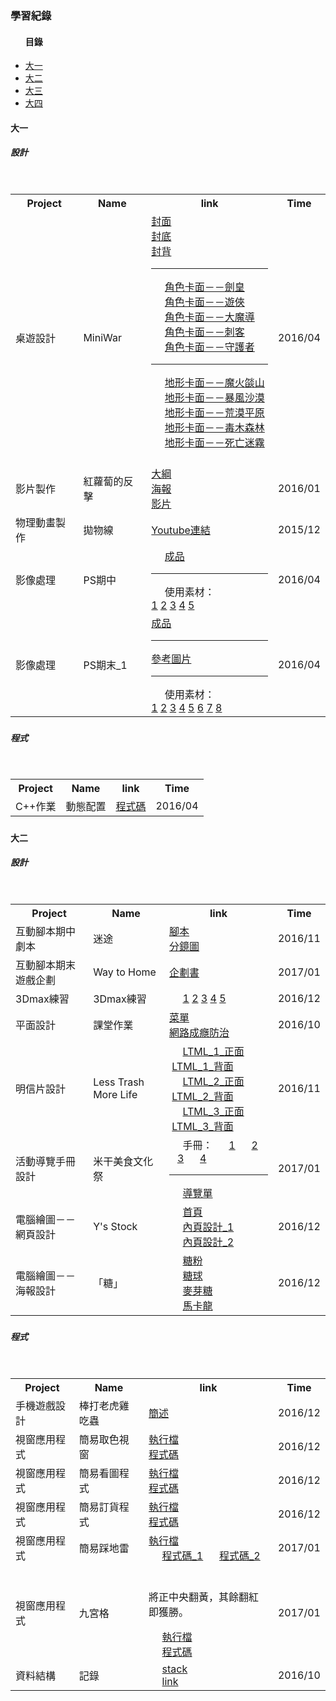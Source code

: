 <h3>學習紀錄</h3>
<ul><h4>目錄</h4>
  <a href="#fir"><li>大一</li></a>
  <a href="#sec"><li>大二</li></a>
  <a href="#thr"><li>大三</li></a>
  <a href="#"><li>大四</li></a>
</ul>

<h4 id="fir">大一</h4>
<h5>設計<h5>
<table>
  <tr>
    <th>Project</th>
    <th>Name</th>
    <th>link</th>
    <th>Time</th>
  </tr>
  <tr>
    <td>桌遊設計</td>
    <td>MiniWar</td> 
    <td>
      <a href="https://images.plurk.com/7dLuKIBXNCZwBu9dCaZz.jpg">封面</a><br>
      <a href="https://images.plurk.com/7mcbEiPumYKKb3frCaZz.jpg">封底</a><br>
      <a href="https://images.plurk.com/4f6uIf8ZxpVhCL1GCaZz.jpg">封背</a><hr>
      <a href="https://images.plurk.com/4Jo34U3PQZEkIhxMCaZz.jpg">角色卡面－－劍皇</a><br>
      <a href="https://images.plurk.com/7fQwozZ0vY39eErLCaZz.jpg">角色卡面－－遊俠</a><br>
      <a href="https://images.plurk.com/3m0f8SScGpJaZ9sgCaZz.jpg">角色卡面－－大魔導</a><br>
      <a href="https://images.plurk.com/6M4RC1nZFV1FEfv9CaZz.jpg">角色卡面－－刺客</a><br>
      <a href="https://images.plurk.com/2beRlfZVtX4CgRPNCaZz.jpg">角色卡面－－守護者</a><hr>
      <a href="https://images.plurk.com/6hWqtVWL2tKpBOe5CaZz.jpg">地形卡面－－魔火燄山</a><br>
      <a href="https://images.plurk.com/7JFDg8OT2QQzDXaBCaZz.jpg">地形卡面－－暴風沙漠</a><br>
      <a href="https://images.plurk.com/7sgTZAhE6FbdpeDDCaZz.jpg">地形卡面－－荒漠平原</a><br>
      <a href="https://images.plurk.com/1GpDJCiuvEmCac3vCaZz.jpg">地形卡面－－毒木森林</a><br>
      <a href="https://images.plurk.com/79YmHj8xlhw2opABCaZz.jpg">地形卡面－－死亡迷霧</a>
    </td>
    <td>2016/04</td>
  </tr>
  <tr>
    <td>影片製作</td>
    <td>紅蘿蔔的反擊</td> 
    <td>
      <a href="https://drive.google.com/open?id=1MJoAC171oUgBRnIXXVgLbomVchL1j8Gu">大綱</a><br>
      <a href="https://drive.google.com/open?id=1uTCdpXLvDfP54AE-JLcmD8Hu0pWeHz5Z">海報</a><br>
      <a href="https://drive.google.com/open?id=1kNlhQNgcluCb8JBoW2bbte6WgPSY-I22">影片</a>
    </td>
    <td>2016/01</td>
  </tr>
  <tr>
    <td>物理動畫製作</td>
    <td>拋物線</td> 
    <td><a href="https://www.youtube.com/watch?v=pXuh14Om5Ts">Youtube連結</a></td>
    <td>2015/12</td>
  </tr>
  <tr>
    <td>影像處理</td>
    <td>PS期中</td> 
    <td>
      <a href="https://images.plurk.com/77ue7ctyaKyVNxyICaZz.jpg">成品</a><hr>
      使用素材：<br>
      <a href="https://images.plurk.com/7fd222sR20h8jqLSCaZz.jpg">1</a>
      <a href="https://images.plurk.com/2JcnZJgpQSNtKZ9CCaZz.jpg">2</a>
      <a href="https://images.plurk.com/5yX7YHGMV9FwClQBCaZz.jpg">3</a>
      <a href="https://images.plurk.com/6Uz0vpNwC8BkJ2PGCaZz.jpg">4</a>
      <a href="https://images.plurk.com/2G1Rq7o3aSJJOm2mCaZz.jpg">5</a>
    </td>
    <td>2016/04</td>
  </tr>
  <tr>
    <td>影像處理</td>
    <td>PS期末_1</td> 
    <td>
      <a href="https://images.plurk.com/25Pm6f4QDxJW9Tl8CaZz.jpg">成品</a><hr>
      <a href="https://images.plurk.com/2x2Xpj0Rgwpo3c6lCaZz.jpg">參考圖片</a><hr>
      使用素材：<br>
      <a href="https://images.plurk.com/2k2MgFsDHvkNNz1lCaZz.jpg">1</a>
      <a href="https://images.plurk.com/7AKbEWaPB6YGTej7CaZz.jpg">2</a>
      <a href="https://images.plurk.com/4Nyi1yapNkPET1MaCaZz.jpg">3</a>
      <a href="https://images.plurk.com/5TPKznOew1SsP3t5CaZz.jpg">4</a>
      <a href="https://images.plurk.com/60Ntnq6UbFx79byvCaZz.jpg">5</a>
      <a href="https://images.plurk.com/4Br1UEMgzFxjyCGJCaZz.jpg">6</a>
      <a href="https://images.plurk.com/5fNoFlxasLqU4O74CaZz.jpg">7</a>
      <a href="https://images.plurk.com/1r1AD9sNCZ4X0xhoCaZz.jpg">8</a>
    </td>
    <td>2016/04</td>
  </tr>
</table>

<h5>程式<h5>
<table>
  <tr>
    <th>Project</th>
    <th>Name</th>
    <th>link</th>
    <th>Time</th>
  </tr>
  <tr>
    <td>C++作業</td>
    <td>動態配置</td>
    <td><a href="https://paste.plurk.com/show/2626090/">程式碼</a></td> 
    <td>2016/04</td>
  </tr>
</table>


<h4 id="sec">大二</h4>
<h5>設計<h5>
<table>
  <tr>
    <th>Project</th>
    <th>Name</th>
    <th>link</th>
    <th>Time</th>
  </tr>
  <tr>
    <td>互動腳本期中劇本</td>
    <td>迷途</td> 
    <td>
      <a href="https://drive.google.com/open?id=1HUZrU8YAR7fhQIKv6YTj0PTuI2Akg8FM">腳本</a><br>
      <a href="https://drive.google.com/open?id=1AoIi_iaEIbPhUvWK9pRINcKUhhFssRjw">分鏡圖</a>
    </td>
    <td>2016/11</td>
  </tr>
  <tr>
    <td>互動腳本期末遊戲企劃</td>
    <td>Way to Home</td> 
    <td><a href="https://drive.google.com/open?id=1W9T-fJAcxApSw3GcoYF2l6tWkxvANush">企劃書</a></td>
    <td>2017/01</td>
  </tr>
  <tr>
    <td>3Dmax練習</td>
    <td>3Dmax練習</td> 
    <td>
      <a href="https://images.plurk.com/2iGsOORXZmtu2TZVCaZz.jpg">1</a>
      <a href="https://images.plurk.com/6SEjObrDRFWK1HI4CaZz.jpg">2</a>
      <a href="https://images.plurk.com/5xv2IO57mdjFKBDRCaZz.jpg">3</a>
      <a href="https://images.plurk.com/JVCDHfpsrvlNGXivCaZz.jpg">4</a>
      <a href="https://images.plurk.com/3QDsl0uu4Gk0VE7FCaZz.jpg">5</a>
    </td>
    <td>2016/12</td>
  </tr>
  <tr>
    <td>平面設計</td>
    <td>課堂作業</td> 
    <td>
      <a href="https://images.plurk.com/5UhrQbsYAhjE1vgICaZz.jpg">菜單</a><br>
      <a href="https://images.plurk.com/2VfxVPXxUkv8amR5CaZz.jpg">網路成癮防治</a>
    </td>
    <td>2016/10</td>
  </tr>
  <tr>
    <td>明信片設計</td>
    <td>Less Trash More Life</td> 
    <td>
      <a href="https://images.plurk.com/f4YW8KQqTJTgSZ29CaZz.jpg">LTML_1_正面</a>
      <a href="https://images.plurk.com/e2fGobj9c0GIHiawCaZz.jpg">LTML_1_背面</a><br>
      <a href="https://images.plurk.com/4HnCACYVY60fdQGmCaZz.jpg">LTML_2_正面</a>
      <a href="https://images.plurk.com/31QTrK25atLWRSb4CaZz.jpg">LTML_2_背面</a><br>
      <a href="https://images.plurk.com/5xIJDvtok7cyWGaXCaZz.jpg">LTML_3_正面</a>
      <a href="https://images.plurk.com/4VymxT8G1wDPn89BCaZz.jpg">LTML_3_背面</a>
    </td>
    <td>2016/11</td>
  </tr>
  <tr>
    <td>活動導覽手冊設計</td>
    <td>米干美食文化祭</td> 
    <td>
      手冊：
      <a href="https://images.plurk.com/7MEaqSRP60B28XfHCaZz.jpg">1</a>
      <a href="https://images.plurk.com/6pzNIN2D8uzzIkI2CaZz.jpg">2</a>
      <a href="https://images.plurk.com/7hxV6JEnGyLY6QbGCaZz.jpg">3</a>
      <a href="https://images.plurk.com/1Om0Jkc5D70JLSDCCaZz.jpg">4</a>
      <hr>
      <a href="https://images.plurk.com/24zyqo1cXyFBB0fMCaZz.jpg">導覽單</a> 
    </td>
    <td>2017/01</td>
  </tr>
  <tr>
    <td>電腦繪圖－－網頁設計</td>
    <td>Y's Stock</td> 
    <td>
      <a href="https://images.plurk.com/5ZiAffbXQaz3gGnJCaZz.jpg">首頁</a><br>
      <a href="https://images.plurk.com/70uMUrQBjxbNw09nCaZz.jpg">內頁設計_1</a><br>
      <a href="https://images.plurk.com/38Vd4fLGzPAEFE8kCaZz.jpg">內頁設計_2</a>
    </td>
    <td>2016/12</td>
  </tr>
  <tr>
    <td>電腦繪圖－－海報設計</td>
    <td>「糖」</td> 
    <td>
      <a href="https://images.plurk.com/7KiSZtqIesa8JDeCCaZz.jpg">糖粉</a><br>
      <a href="https://images.plurk.com/6mcafRjrLblFUuVqCaZz.jpg">糖球</a><br>
      <a href="https://images.plurk.com/d9vKJqjVHvXMJXunCaZz.jpg">麥芽糖</a><br>
      <a href="https://images.plurk.com/g97zQhaPOm2ZJS9ECaZz.jpg">馬卡龍</a>
    </td>
    <td>2016/12</td>
  </tr>
</table>

<h5>程式<h5>
<table>
  <tr>
    <th>Project</th>
    <th>Name</th>
    <th>link</th>
    <th>Time</th>
  </tr>
    <tr>
    <td>手機遊戲設計</td>
    <td>棒打老虎雞吃蟲</td> 
    <td><a href="https://images.plurk.com/68kGZG80fTi7OH0eCaZz.jpg">簡述</a> </td>
    <td>2016/12</td>
  </tr>
  <tr>
    <td>視窗應用程式</td>
    <td>簡易取色視窗</td>
    <td>
      <a href="https://drive.google.com/open?id=1H2v4gBOc2GXppooJHiC5QpX1Xk4slUh9">執行檔</a><br>
      <a href="https://paste.plurk.com/show/4umEyIZY4I6QVUSir0H4/">程式碼</a></td>
    <td>2016/12</td>
  </tr>
  <tr>
    <td>視窗應用程式</td>
    <td>簡易看圖程式</td>
    <td>
      <a href="https://drive.google.com/open?id=1fByzPw_4KAvkHbppF4EQCq6uPeSboRPU">執行檔</a><br>
      <a href="https://paste.plurk.com/show/u7f6UrA1XhzROaASo2eY/">程式碼</a></td>
    <td>2016/12</td>
  </tr>
  <tr>
    <td>視窗應用程式</td>
    <td>簡易訂貨程式</td>
    <td>
      <a href="https://drive.google.com/open?id=1_0xsir0o4c1lh7cblvshD6cHEq6XARPs">執行檔</a><br>
      <a href="https://paste.plurk.com/show/mch9kdfy9x38giDy3Wwq/">程式碼</a></td>
    <td>2016/12</td>
  </tr>
  <tr>
    <td>視窗應用程式</td>
    <td>簡易踩地雷</td>
    <td>
      <a href="https://drive.google.com/open?id=1GS_XwNFrr4r2xz6tEZzPCZ2XuSG3vk1z">執行檔</a><br>
      <a href="https://paste.plurk.com/show/dBjelY43WmlK8lyMzjar/">程式碼_1</a>
      <a href="https://paste.plurk.com/show/lLux8QBrGTEkvbDRUv7f/">程式碼_2</a></td>
    <td>2017/01</td>
  </tr>
  <tr>
    <td>視窗應用程式</td>
    <td>九宮格</td>
    <td>
      <p>將正中央翻黃，其餘翻紅即獲勝。</p>
      <a href="https://drive.google.com/open?id=1ra768rdDS4q87puLsT65aadezfcYiOF-">執行檔</a><br>
      <a href="https://paste.plurk.com/show/eL6GvbofMSSWOqsIoEOk/">程式碼</a></td>
    <td>2017/01</td>
  </tr>
  <tr>
    <td>資料結構</td>
    <td>記錄</td>
    <td>
      <a href="https://paste.plurk.com/show/ZISaO8D0pKA3UQEvNYPz/">stack</a><br>
      <a href="https://paste.plurk.com/show/BUKCtxc2V4q1wlMeBHt4/">link</a></td>
    <td>2016/10</td>
  </tr>
</table>
